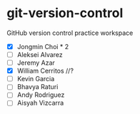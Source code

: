 # git-version-control

GitHub version control practice workspace

- [x] Jongmin Choi \* 2
- [ ] Aleksei Alvarez
- [ ] Jeremy Azar
- [X] William Cerritos //?
- [ ] Kevin Garcia
- [ ] Bhavya Raturi
- [ ] Andy Rodriguez
- [ ] Aisyah Vizcarra
